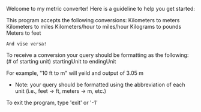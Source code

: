 
Welcome to my metric converter! Here is a guideline to help you get started:

This program accepts the following conversions:
    Kilometers to meters 
    Kilometers to miles
    Kilometers/hour to miles/hour
    Kilograms to pounds 
    Meters to feet 
    
    And vise versa!
    
To receive a conversion your query should be formatting as the following:
    (# of starting unit) startingUnit to endingUnit

For example, "10 ft to m" will yeild and output of 3.05 m
* Note: your query should be formatted using the abbreviation of each unit (i.e., feet -> ft, meters -> m, etc.)

To exit the program, type 'exit' or '-1'

